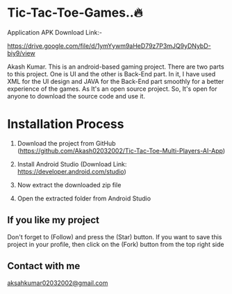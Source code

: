 # Tic-Tac-Toe-Games..🔥

Application APK Download Link:-

https://drive.google.com/file/d/1ymYywm9aHeD79z7P3mJQ9yDNybD-biy9/view

Akash Kumar. This is an android-based gaming project. There are two parts to this project. One is UI and the other is Back-End part. In it, I have used XML for the UI design and JAVA for the Back-End part smoothly for a better experience of the games. As It's an open source project. So, It's open for anyone to download the source code and use it. 

# Installation Process
01. Download the project from GitHub (https://github.com/Akash02032002/Tic-Tac-Toe-Multi-Players-AI-App)

02. Install Android Studio (Download Link: https://developer.android.com/studio)
  
03. Now extract the downloaded zip file

05. Open the extracted folder from Android Studio


## If you like my project 
Don't forget to (Follow) and press the (Star) button. If you want to save this project in your profile, then click on the (Fork) button from the top right side


## Contact with me
aksahkumar02032002@gmail.com


#

